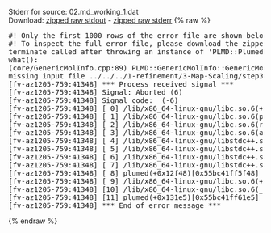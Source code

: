 Stderr for source:  02.md_working_1.dat   
Download: [zipped raw stdout](02.md_working_1.dat.plumed.stdout.txt.zip) - [zipped raw stderr](02.md_working_1.dat.plumed.stderr.txt.zip) 
{% raw %}
<pre>
#! Only the first 1000 rows of the error file are shown below
#! To inspect the full error file, please download the zipped raw stderr file above
terminate called after throwing an instance of 'PLMD::Plumed::ExceptionError'
what():
(core/GenericMolInfo.cpp:89) PLMD::GenericMolInfo::GenericMolInfo(const PLMD::ActionOptions&)
missing input file ../../../1-refinement/3-Map-Scaling/step3_input_xtc.pdb
[fv-az1205-759:41348] *** Process received signal ***
[fv-az1205-759:41348] Signal: Aborted (6)
[fv-az1205-759:41348] Signal code:  (-6)
[fv-az1205-759:41348] [ 0] /lib/x86_64-linux-gnu/libc.so.6(+0x42520)[0x7f0625042520]
[fv-az1205-759:41348] [ 1] /lib/x86_64-linux-gnu/libc.so.6(pthread_kill+0x12c)[0x7f06250969fc]
[fv-az1205-759:41348] [ 2] /lib/x86_64-linux-gnu/libc.so.6(raise+0x16)[0x7f0625042476]
[fv-az1205-759:41348] [ 3] /lib/x86_64-linux-gnu/libc.so.6(abort+0xd3)[0x7f06250287f3]
[fv-az1205-759:41348] [ 4] /lib/x86_64-linux-gnu/libstdc++.so.6(+0xa2b9e)[0x7f06254a2b9e]
[fv-az1205-759:41348] [ 5] /lib/x86_64-linux-gnu/libstdc++.so.6(+0xae20c)[0x7f06254ae20c]
[fv-az1205-759:41348] [ 6] /lib/x86_64-linux-gnu/libstdc++.so.6(+0xae277)[0x7f06254ae277]
[fv-az1205-759:41348] [ 7] /lib/x86_64-linux-gnu/libstdc++.so.6(__cxa_rethrow+0x4b)[0x7f06254ae52b]
[fv-az1205-759:41348] [ 8] plumed(+0x12f48)[0x55bc41ff5f48]
[fv-az1205-759:41348] [ 9] /lib/x86_64-linux-gnu/libc.so.6(+0x29d90)[0x7f0625029d90]
[fv-az1205-759:41348] [10] /lib/x86_64-linux-gnu/libc.so.6(__libc_start_main+0x80)[0x7f0625029e40]
[fv-az1205-759:41348] [11] plumed(+0x131e5)[0x55bc41ff61e5]
[fv-az1205-759:41348] *** End of error message ***
</pre>
{% endraw %}
